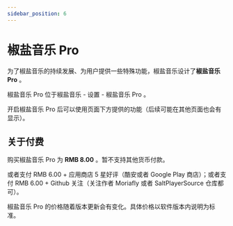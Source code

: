 ```yaml
---
sidebar_position: 6
---
```


# 椒盐音乐 Pro

为了椒盐音乐的持续发展、为用户提供一些特殊功能，椒盐音乐设计了**椒盐音乐 Pro** 。

椒盐音乐 Pro 位于椒盐音乐 - 设置 - 椒盐音乐 Pro 。

开启椒盐音乐 Pro 后可以使用页面下方提供的功能（后续可能在其他页面也会有显示）。

## 关于付费

购买椒盐音乐 Pro 为 **RMB 8.00** 。暂不支持其他货币付款。

或者支付 RMB 6.00 + 应用商店 5 星好评（酷安或者 Google Play 商店）；或者支付 RMB 6.00 + Github 关注（关注作者 Moriafly 或者 SaltPlayerSource 仓库都可）。

椒盐音乐 Pro 的价格随着版本更新会有变化。具体价格以软件版本内说明为标准。
